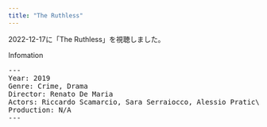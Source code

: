 ```yaml
---
title: "The Ruthless"
---
```

2022-12-17に「The Ruthless」を視聴しました。

Infomation
<pre>
---
Year: 2019
Genre: Crime, Drama
Director: Renato De Maria
Actors: Riccardo Scamarcio, Sara Serraiocco, Alessio Pratic\u00f2
Production: N/A
---
</pre>